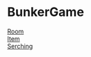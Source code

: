 # BunkerGame
<a href="https://g112-html.github.io/BunkerGame/rooms.html">Room</a></br>
<a href="https://g112-html.github.io/BunkerGame/items.html">Item</a></br>
<a href="https://g112-html.github.io/BunkerGame/serching.html">Serching</a></br>
